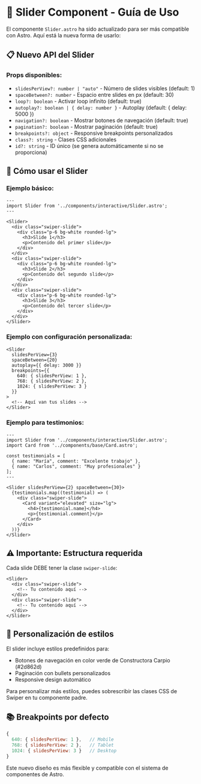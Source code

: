 # 🎠 Slider Component - Guía de Uso

El componente `Slider.astro` ha sido actualizado para ser más compatible con Astro. Aquí está la nueva forma de usarlo:

## 📋 Nuevo API del Slider

### Props disponibles:
- `slidesPerView?: number | "auto"` - Número de slides visibles (default: 1)
- `spaceBetween?: number` - Espacio entre slides en px (default: 30)
- `loop?: boolean` - Activar loop infinito (default: true)  
- `autoplay?: boolean | { delay: number }` - Autoplay (default: { delay: 5000 })
- `navigation?: boolean` - Mostrar botones de navegación (default: true)
- `pagination?: boolean` - Mostrar paginación (default: true)
- `breakpoints?: object` - Responsive breakpoints personalizados
- `class?: string` - Clases CSS adicionales
- `id?: string` - ID único (se genera automáticamente si no se proporciona)

## 🚀 Cómo usar el Slider

### Ejemplo básico:
```astro
---
import Slider from '../components/interactive/Slider.astro';
---

<Slider>
  <div class="swiper-slide">
    <div class="p-6 bg-white rounded-lg">
      <h3>Slide 1</h3>
      <p>Contenido del primer slide</p>
    </div>
  </div>
  <div class="swiper-slide">
    <div class="p-6 bg-white rounded-lg">
      <h3>Slide 2</h3>
      <p>Contenido del segundo slide</p>
    </div>
  </div>
  <div class="swiper-slide">
    <div class="p-6 bg-white rounded-lg">
      <h3>Slide 3</h3>
      <p>Contenido del tercer slide</p>
    </div>
  </div>
</Slider>
```

### Ejemplo con configuración personalizada:
```astro
<Slider 
  slidesPerView={3}
  spaceBetween={20}
  autoplay={{ delay: 3000 }}
  breakpoints={{
    640: { slidesPerView: 1 },
    768: { slidesPerView: 2 },
    1024: { slidesPerView: 3 }
  }}
>
  <!-- Aquí van tus slides -->
</Slider>
```

### Ejemplo para testimonios:
```astro
---
import Slider from '../components/interactive/Slider.astro';
import Card from '../components/base/Card.astro';

const testimonials = [
  { name: "María", comment: "Excelente trabajo" },
  { name: "Carlos", comment: "Muy profesionales" }
];
---

<Slider slidesPerView={2} spaceBetween={30}>
  {testimonials.map((testimonial) => (
    <div class="swiper-slide">
      <Card variant="elevated" size="lg">
        <h4>{testimonial.name}</h4>
        <p>{testimonial.comment}</p>
      </Card>
    </div>
  ))}
</Slider>
```

## ⚠️ Importante: Estructura requerida

Cada slide DEBE tener la clase `swiper-slide`:

```astro
<Slider>
  <div class="swiper-slide">
    <!-- Tu contenido aquí -->
  </div>
  <div class="swiper-slide">
    <!-- Tu contenido aquí -->
  </div>
</Slider>
```

## 🎨 Personalización de estilos

El slider incluye estilos predefinidos para:
- Botones de navegación en color verde de Constructora Carpio (#2d862d)
- Paginación con bullets personalizados
- Responsive design automático

Para personalizar más estilos, puedes sobrescribir las clases CSS de Swiper en tu componente padre.

## 📚 Breakpoints por defecto

```javascript
{
  640: { slidesPerView: 1 },   // Mobile
  768: { slidesPerView: 2 },   // Tablet
  1024: { slidesPerView: 3 }   // Desktop
}
```

Este nuevo diseño es más flexible y compatible con el sistema de componentes de Astro.